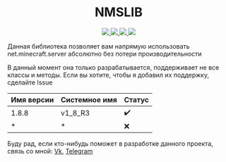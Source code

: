 <div align="center">
  <h1>NMSLIB</h1>

  <a href="https://github.com/whilein/nmslib/blob/master/LICENSE">
    <img src="https://img.shields.io/github/license/whilein/nmslib">
  </a>

  <a href="https://discord.gg/ANEHruraCc">
    <img src="https://img.shields.io/discord/819859288049844224?logo=discord">
  </a>

  <a href="https://github.com/whilein/nmslib/issues">
    <img src="https://img.shields.io/github/issues/whilein/nmslib">
  </a>

  <a href="https://github.com/whilein/nmslib/pulls">
    <img src="https://img.shields.io/github/issues-pr/whilein/nmslib">
  </a>
</div>

Данная библиотека позволяет вам напрямую использовать net.minecraft.server 
абсолютно без потери производительности

В данный момент она только разрабатывается, поддерживает не все классы и методы.
Если вы хотите, чтобы я добавил их поддержку, сделайте Issue

| Имя версии | Системное имя | Статус | 
| --- | --- | --- |
| 1.8.8 | v1_8_R3 | :heavy_check_mark: |
| * | * | :x: |

Буду рад, если кто-нибудь поможет в разработке данного проекта, связь со мной:
[Vk](https://vk.com/id623151994), [Telegram](https://t.me/whilein)